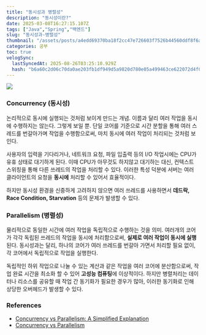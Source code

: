 ```yaml
---
title: "동시성과 병렬성"
description: "동시성이란?"
date: 2025-03-08T16:27:15.107Z
tags: ["Java","Spring","백엔드"]
slug: "동시성과-병렬성"
thumbnail: "/assets/posts/a4edd69370ba18f2cc47e726603f7526b44560ddf8f6a4958fb189701cac5793.png"
categories: 공부
toc: true
velogSync:
  lastSyncedAt: 2025-08-26T03:25:10.929Z
  hash: "b6a60c2d06c70da0ae203fb1df949d5a9820d780e05a499463ce622072d4f0f1"
---
```


![](https://dynamogeeks.com/wp-content/uploads/2024/08/Concurrency-vs-Parallelism.gif)

### Concurrency (동시성)
논리적으로 동시에 실행되는 것처럼 보이게 만드는 개념. 이름과 달리 여러 작업을 동시에 수행하지는 않는다. 그렇게 보일 뿐.
단일 코어를 기준으로 시간 분할을 통해 여러 스레드를 번갈아가며 작업을 수행함으로써, 마치 동시에 여러 작업이 처리되는 것처럼 보인다.

사용자의 입력을 기다리거나, 네트워크 요청, 파일 입출력 등의 I/O 작업시에는 CPU가 유휴 상태로 대기하게 된다. 이때 CPU가 아무것도 하지않고 대기하는 대신, 컨텍스트 스위칭을 통해 다른 쓰레드의 작업을 처리할 수 있다. 이러한 특성 덕분에 서버는 여러 클라이언트의 요청을 **동시에** 처리할 수 있어서 효율적이다.

하지만 동시성 환경을 신중하게 고려하지 않으면 여러 쓰레드를 사용하면서 **데드락, Race Condition, Starvation** 등의 문제가 발생할 수 있다.


### Parallelism (병렬성)
물리적으로 동일한 시간에 여러 작업을 독립적으로 수행하는 것을 의미. 여러개의 코어가 각각 독립된 쓰레드의 작업을 동시에 처리함으로써, **실제로 여러 작업이 동시에 실행**된다. 동시성과는 달리, 하나의 코어가 여러 쓰레드를 번갈아 가면서 처리할 필요 없이, 각 코어에서 독립적으로 작업을 실행한다.

독립적인 하위 작업으로 나눌 수 있는 계산과 같은 작업을 여러 코어에 분산함으로써, 작업 완료 시간을 최소화 할 수 있어 **고성능 컴퓨팅**에 이상적이다. 하지만 병렬처리는 데이터나 리소스를 공유할 때 작업 간 동기화가 필요한 경우가 많아, 이러한 동기화로 인해 상당한 오버헤드가 발생할 수 있다.

### References
- [Concurrency vs Parallelism: A Simplified Explanation](https://dynamogeeks.com/blog/concurrency-vs-parallelism-a-simplified-explanation)
- [Concurrency vs Parallelism](https://www.baeldung.com/cs/concurrency-vs-parallelism)